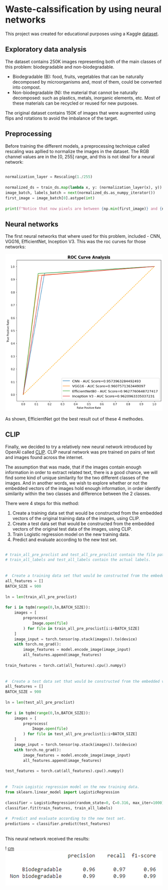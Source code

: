 # Waste-calssification by using neural networks
This project was created for educational purposes using a Kaggle [dataset]( https://www.kaggle.com/rayhanzamzamy/non-and-biodegradable-waste-dataset).

## Exploratory data analysis
The dataset contains 250K images representing both of the main classes of this problem: biodegradable and non-biodegradable.
- Biodegradable (B): food, fruits, vegetables that can be naturally decomposed by microorganisms and, most of them, could be converted into compost.
- Non-biodegradable (N): the material that cannot be naturally decomposed: such as plastics, metals, inorganic elements, etc. Most of these materials can be recycled or reused for new purposes.

The original dataset contains 150K of images that were augmented using flips and rotations to avoid the imbalance of the target.

## Preprocessing

Before training the different models, a preprocessing technique called rescaling was apllied to normalize the images in the dataset. The RGB channel values are in the [0, 255] range, and this is not ideal for a neural network:

```python

normalization_layer = Rescaling(1./255)

normalized_ds = train_ds.map(lambda x, y: (normalization_layer(x), y))
image_batch, labels_batch = next(normalized_ds.as_numpy_iterator())
first_image = image_batch[0].astype(int)

print(f"Notice that now pixels are between {np.min(first_image)} and {np.max(first_image)}")

```

## Neural networks
The first neural networks that where used for this problem, included - CNN, VGG16, EfficientNet, Inception V3.
This was the roc curves for those networks:

![roc](https://github.com/AmitaiMandel/Image-calssification/blob/main/ROC_Curve.png)


As shown, EfficientNet got the best result out of these 4 methodes. 


## CLIP

Finally, we decided to try a relatively new neural network introduced by OpenAI called [CLIP](https://openai.com/blog/clip/).
CLIP neural network was pre trained on pairs of text and images found across the internet.

The assumption that was made, that if the images contain enough information in order to extract related text, there is a good chance, we will find some kind of unique similarity for the two different classes of the images. And in another words, we wish to explore whether or not the embedded vectors of the images hold enough information, in order identify similarity within the two classes and difference between the 2 classes.

There were 4 steps for this method:
1. Create a training data set that would be constructed from the embedded vectors of the original training data of the images, using CLIP.
2. Create a test data set that would be constructed from the embedded vectors of the original test data of the images, using CLIP.
3. Train Logistic regression model on the new training data.
4. Predict and evaluate according to the new test set.

```python

# train_all_pre_proclist and test_all_pre_proclist contain the file paths of the images.
# train_all_labels and test_all_labels contain the actual labels.


#  Create a training data set that would be constructed from the embedded vectors of the original training data of the images
all_features = []
BATCH_SIZE = 900

ln = len(train_all_pre_proclist)

for i in tqdm(range(0,ln,BATCH_SIZE)):
    images = [
        preprocess(
            Image.open(file)
        ) for file in train_all_pre_proclist[i:i+BATCH_SIZE]
    ]
    image_input = torch.tensor(np.stack(images)).to(device)
    with torch.no_grad():
        image_features = model.encode_image(image_input)
        all_features.append(image_features)

train_features = torch.cat(all_features).cpu().numpy()
        

#  Create a test data set that would be constructed from the embedded vectors of the original test data of the images
all_features = []
BATCH_SIZE = 900

ln = len(test_all_pre_proclist)

for i in tqdm(range(0,ln,BATCH_SIZE)):
    images = [
        preprocess(
            Image.open(file)
        ) for file in test_all_pre_proclist[i:i+BATCH_SIZE]
    ]
    image_input = torch.tensor(np.stack(images)).to(device)
    with torch.no_grad():
        image_features = model.encode_image(image_input)
        all_features.append(image_features)
        
test_features = torch.cat(all_features).cpu().numpy()   


#  Train Logistic regression model on the new training data.
from sklearn.linear_model import LogisticRegression

classifier = LogisticRegression(random_state=0, C=0.316, max_iter=1000)
classifier.fit(train_features, train_all_labels)

#  Predict and evaluate according to the new test set.
predictions = classifier.predict(test_features)
        
```

This neural network received the results:

! [cm](https://github.com/AmitaiMandel/Image-calssification/blob/main/CLIP%20cm.png)
![Class report](https://github.com/AmitaiMandel/Image-calssification/blob/main/classification_report.png)



